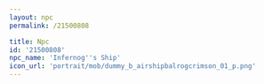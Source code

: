 ```yaml
---
layout: npc
permalink: /21500808

title: Npc
id: '21500808'
npc_name: 'Infernog''s Ship'
icon_url: 'portrait/mob/dummy_b_airshipbalrogcrimson_01_p.png'
---
```

